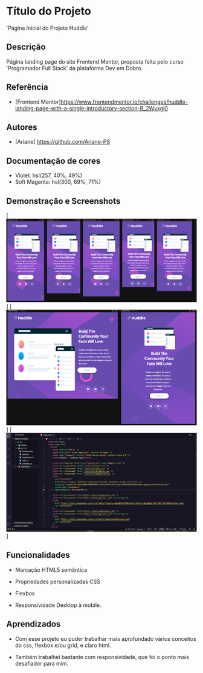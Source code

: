 # Título do Projeto 

'Página Inicial do Projeto Huddle'

## Descrição

Página landing page do site Frontend Mentor, proposta feita pelo curso 'Programador Full Stack' da plataforma Dev em Dobro. 

## Referência

 - [Frontend Mentor]https://www.frontendmentor.io/challenges/huddle-landing-page-with-a-single-introductory-section-B_2Wvxgi0


## Autores

- [Ariane] https://github.com/Ariane-PS

## Documentação de cores

- Violet: hsl(257, 40%, 49%)
- Soft Magenta: hsl(300, 69%, 71%)


## Demonstração e Screenshots

[<img src="./huddle 1.png" alt="imagem 1 responsivo">]
[<img src="./huddle 2.png" alt="imagem 2 responsivo">]
[<img src="./Huddle.gif" alt="gif da tela do projeto">]



## Funcionalidades

- Marcação HTML5 semântica

- Propriedades personalizadas CSS

- Flexbox

- Responsividade Desktop à mobile.


## Aprendizados

- Com esse projeto eu puder trabalhar mais aprofundado vários conceitos do css, flexbox e/ou grid, e claro html.

- Também trabalhei bastante com responsividade, que foi o ponto mais desafiador para mim.